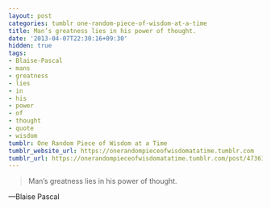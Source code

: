 ```yaml
---
layout: post
categories: tumblr one-random-piece-of-wisdom-at-a-time
title: Man’s greatness lies in his power of thought.
date: '2013-04-07T22:30:16+09:30'
hidden: true
tags:
- Blaise-Pascal
- mans
- greatness
- lies
- in
- his
- power
- of
- thought
- quote
- wisdom
tumblr: One Random Piece of Wisdom at a Time
tumblr_website_url: https://onerandompieceofwisdomatatime.tumblr.com
tumblr_url: https://onerandompieceofwisdomatatime.tumblr.com/post/47361286067/mans-greatness-lies-in-his-power-of-thought
---
```

> Man’s greatness lies in his power of thought.

—Blaise Pascal
